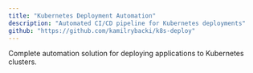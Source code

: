 ```yaml
---
title: "Kubernetes Deployment Automation"
description: "Automated CI/CD pipeline for Kubernetes deployments"
github: "https://github.com/kamilrybacki/k8s-deploy"
---
```


Complete automation solution for deploying applications to Kubernetes clusters.